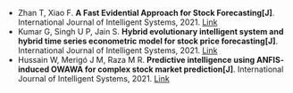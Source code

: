 * Zhan T, Xiao F. <b>A Fast Evidential Approach for Stock Forecasting[J]</b>. International Journal of Intelligent Systems, 2021. [Link](https://onlinelibrary.wiley.com/doi/10.1002/int.22598)
* Kumar G, Singh U P, Jain S. <b>Hybrid evolutionary intelligent system and hybrid time series econometric model for stock price forecasting[J]</b>. International Journal of Intelligent Systems, 2021. [Link](https://onlinelibrary.wiley.com/doi/abs/10.1002/int.22495)
* Hussain W, Merigó J M, Raza M R. <b>Predictive intelligence using ANFIS‐induced OWAWA for complex stock market prediction[J]</b>. International Journal of Intelligent Systems, 2021. [Link](https://onlinelibrary.wiley.com/doi/abs/10.1002/int.22732)
